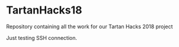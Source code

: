 # TartanHacks18
Repository containing all the work for our Tartan Hacks 2018 project

Just testing SSH connection.
